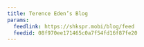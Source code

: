 ```yaml
---
title: Terence Eden’s Blog
params:
  feedlink: https://shkspr.mobi/blog/feed
  feedid: 08f970ee171465c0a7f54fd16f87fe20
---
```

